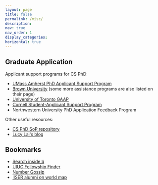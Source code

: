 ```yaml
---
layout: page
title: false
permalink: /misc/
description: 
nav: true
nav_order: 1
display_categories: 
horizontal: true
---
```


## Graduate Application

Applicant support programs for CS PhD:

- [UMass Amherst PhD Applicant Support Program](https://paspumasscs.github.io/)
- [Brown University](https://cs.brown.edu/degrees/doctoral/applications/helpful-resources-applying-computer-science-phd-programs/) (some more assistance programs are also listed on their page)
- [University of Toronto GAAP](https://sites.google.com/view/torontogaap)
- [Cornell Student-Applicant Support Program](https://www.cs.cornell.edu/information/news/newsitem12443/student-applicant-support-program-computer-science-phd)
- Northwestern University PhD Application Feedback Program

Other useful resources:

- [CS PhD SoP repository](https://cs-sop.notion.site/CS-PhD-Statements-of-Purpose-df39955313834889b7ac5411c37b958d)
- [Lucy Lai's blog](https://lucy-lai.com/blog/gradapps)

## Bookmarks

- [Search inside π](https://www.angio.net/pi/)
- [UIUC Fellowship Finder](https://apps.grad.illinois.edu/fellowship-finder/)
- [Number Gossip](http://www.numbergossip.com/)
- [IISER alumni on world map](https://www.google.com/maps/d/u/0/embed?mid=1Hrc_uk626nrvlIpqq2k4IRSQ8jXLIhs&ehbc=2E312F&noprof=1&ll=45.48582738833813%2C-8.99666548391528&z=3)
